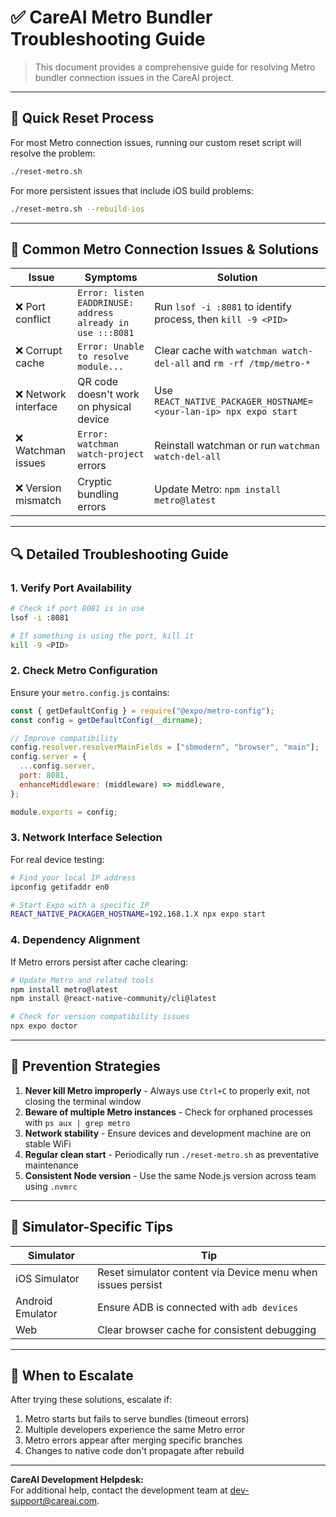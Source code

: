 # ✅ CareAI Metro Bundler Troubleshooting Guide

> This document provides a comprehensive guide for resolving Metro bundler connection issues in the CareAI project.

---

## 🔄 Quick Reset Process

For most Metro connection issues, running our custom reset script will resolve the problem:

```bash
./reset-metro.sh
```

For more persistent issues that include iOS build problems:

```bash
./reset-metro.sh --rebuild-ios
```

---

## 🧩 Common Metro Connection Issues & Solutions

| **Issue** | **Symptoms** | **Solution** |
|-----------|--------------|--------------|
| ❌ Port conflict | `Error: listen EADDRINUSE: address already in use :::8081` | Run `lsof -i :8081` to identify process, then `kill -9 <PID>` |
| ❌ Corrupt cache | `Error: Unable to resolve module...` | Clear cache with `watchman watch-del-all` and `rm -rf /tmp/metro-*` |
| ❌ Network interface | QR code doesn't work on physical device | Use `REACT_NATIVE_PACKAGER_HOSTNAME=<your-lan-ip> npx expo start` |
| ❌ Watchman issues | `Error: watchman watch-project` errors | Reinstall watchman or run `watchman watch-del-all` |
| ❌ Version mismatch | Cryptic bundling errors | Update Metro: `npm install metro@latest` |

---

## 🔍 Detailed Troubleshooting Guide

### 1. Verify Port Availability

```bash
# Check if port 8081 is in use
lsof -i :8081

# If something is using the port, kill it
kill -9 <PID>
```

### 2. Check Metro Configuration

Ensure your `metro.config.js` contains:

```javascript
const { getDefaultConfig } = require("@expo/metro-config");
const config = getDefaultConfig(__dirname);

// Improve compatibility
config.resolver.resolverMainFields = ["sbmodern", "browser", "main"];
config.server = {
  ...config.server,
  port: 8081,
  enhanceMiddleware: (middleware) => middleware,
};

module.exports = config;
```

### 3. Network Interface Selection

For real device testing:

```bash
# Find your local IP address
ipconfig getifaddr en0

# Start Expo with a specific IP
REACT_NATIVE_PACKAGER_HOSTNAME=192.168.1.X npx expo start
```

### 4. Dependency Alignment

If Metro errors persist after cache clearing:

```bash
# Update Metro and related tools
npm install metro@latest
npm install @react-native-community/cli@latest

# Check for version compatibility issues
npx expo doctor
```

---

## 🧠 Prevention Strategies

1. **Never kill Metro improperly** - Always use `Ctrl+C` to properly exit, not closing the terminal window
2. **Beware of multiple Metro instances** - Check for orphaned processes with `ps aux | grep metro`
3. **Network stability** - Ensure devices and development machine are on stable WiFi
4. **Regular clean start** - Periodically run `./reset-metro.sh` as preventative maintenance
5. **Consistent Node version** - Use the same Node.js version across team using `.nvmrc`

---

## 📱 Simulator-Specific Tips

| **Simulator** | **Tip** |
|---------------|---------|
| iOS Simulator | Reset simulator content via Device menu when issues persist |
| Android Emulator | Ensure ADB is connected with `adb devices` |
| Web | Clear browser cache for consistent debugging |

---

## 🚨 When to Escalate

After trying these solutions, escalate if:

1. Metro starts but fails to serve bundles (timeout errors)
2. Multiple developers experience the same Metro error
3. Metro errors appear after merging specific branches
4. Changes to native code don't propagate after rebuild

---

**CareAI Development Helpdesk:**  
For additional help, contact the development team at [dev-support@careai.com](mailto:dev-support@careai.com). 